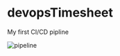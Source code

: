 # devopsTimesheet
My first CI/CD pipline 

![pipeline](https://user-images.githubusercontent.com/69714681/169660681-fed10d6b-6fed-4fec-bf10-39a0c46fa6fe.PNG)
